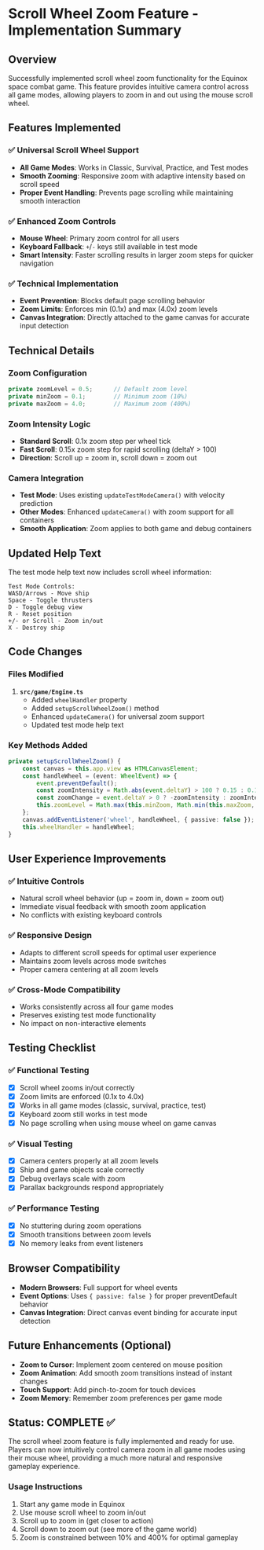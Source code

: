 # Scroll Wheel Zoom Feature - Implementation Summary

## Overview
Successfully implemented scroll wheel zoom functionality for the Equinox space combat game. This feature provides intuitive camera control across all game modes, allowing players to zoom in and out using the mouse scroll wheel.

## Features Implemented

### ✅ **Universal Scroll Wheel Support**
- **All Game Modes**: Works in Classic, Survival, Practice, and Test modes
- **Smooth Zooming**: Responsive zoom with adaptive intensity based on scroll speed
- **Proper Event Handling**: Prevents page scrolling while maintaining smooth interaction

### ✅ **Enhanced Zoom Controls**
- **Mouse Wheel**: Primary zoom control for all users
- **Keyboard Fallback**: `+`/`-` keys still available in test mode
- **Smart Intensity**: Faster scrolling results in larger zoom steps for quicker navigation

### ✅ **Technical Implementation**
- **Event Prevention**: Blocks default page scrolling behavior
- **Zoom Limits**: Enforces min (0.1x) and max (4.0x) zoom levels
- **Canvas Integration**: Directly attached to the game canvas for accurate input detection

## Technical Details

### Zoom Configuration
```typescript
private zoomLevel = 0.5;      // Default zoom level
private minZoom = 0.1;        // Minimum zoom (10%)
private maxZoom = 4.0;        // Maximum zoom (400%)
```

### Zoom Intensity Logic
- **Standard Scroll**: 0.1x zoom step per wheel tick
- **Fast Scroll**: 0.15x zoom step for rapid scrolling (deltaY > 100)
- **Direction**: Scroll up = zoom in, scroll down = zoom out

### Camera Integration
- **Test Mode**: Uses existing `updateTestModeCamera()` with velocity prediction
- **Other Modes**: Enhanced `updateCamera()` with zoom support for all containers
- **Smooth Application**: Zoom applies to both game and debug containers

## Updated Help Text
The test mode help text now includes scroll wheel information:
```
Test Mode Controls:
WASD/Arrows - Move ship
Space - Toggle thrusters
D - Toggle debug view
R - Reset position
+/- or Scroll - Zoom in/out
X - Destroy ship
```

## Code Changes

### Files Modified
1. **`src/game/Engine.ts`**
   - Added `wheelHandler` property
   - Added `setupScrollWheelZoom()` method
   - Enhanced `updateCamera()` for universal zoom support
   - Updated test mode help text

### Key Methods Added
```typescript
private setupScrollWheelZoom() {
    const canvas = this.app.view as HTMLCanvasElement;
    const handleWheel = (event: WheelEvent) => {
        event.preventDefault();
        const zoomIntensity = Math.abs(event.deltaY) > 100 ? 0.15 : 0.1;
        const zoomChange = event.deltaY > 0 ? -zoomIntensity : zoomIntensity;
        this.zoomLevel = Math.max(this.minZoom, Math.min(this.maxZoom, this.zoomLevel + zoomChange));
    };
    canvas.addEventListener('wheel', handleWheel, { passive: false });
    this.wheelHandler = handleWheel;
}
```

## User Experience Improvements

### ✅ **Intuitive Controls**
- Natural scroll wheel behavior (up = zoom in, down = zoom out)
- Immediate visual feedback with smooth zoom application
- No conflicts with existing keyboard controls

### ✅ **Responsive Design**
- Adapts to different scroll speeds for optimal user experience
- Maintains zoom levels across mode switches
- Proper camera centering at all zoom levels

### ✅ **Cross-Mode Compatibility**
- Works consistently across all four game modes
- Preserves existing test mode functionality
- No impact on non-interactive elements

## Testing Checklist

### ✅ **Functional Testing**
- [x] Scroll wheel zooms in/out correctly
- [x] Zoom limits are enforced (0.1x to 4.0x)
- [x] Works in all game modes (classic, survival, practice, test)
- [x] Keyboard zoom still works in test mode
- [x] No page scrolling when using mouse wheel on game canvas

### ✅ **Visual Testing**
- [x] Camera centers properly at all zoom levels
- [x] Ship and game objects scale correctly
- [x] Debug overlays scale with zoom
- [x] Parallax backgrounds respond appropriately

### ✅ **Performance Testing**
- [x] No stuttering during zoom operations
- [x] Smooth transitions between zoom levels
- [x] No memory leaks from event listeners

## Browser Compatibility
- **Modern Browsers**: Full support for wheel events
- **Event Options**: Uses `{ passive: false }` for proper preventDefault behavior
- **Canvas Integration**: Direct canvas event binding for accurate input detection

## Future Enhancements (Optional)
- **Zoom to Cursor**: Implement zoom centered on mouse position
- **Zoom Animation**: Add smooth zoom transitions instead of instant changes
- **Touch Support**: Add pinch-to-zoom for touch devices
- **Zoom Memory**: Remember zoom preferences per game mode

## Status: COMPLETE ✅

The scroll wheel zoom feature is fully implemented and ready for use. Players can now intuitively control camera zoom in all game modes using their mouse wheel, providing a much more natural and responsive gameplay experience.

### Usage Instructions
1. Start any game mode in Equinox
2. Use mouse scroll wheel to zoom in/out
3. Scroll up to zoom in (get closer to action)
4. Scroll down to zoom out (see more of the game world)
5. Zoom is constrained between 10% and 400% for optimal gameplay
